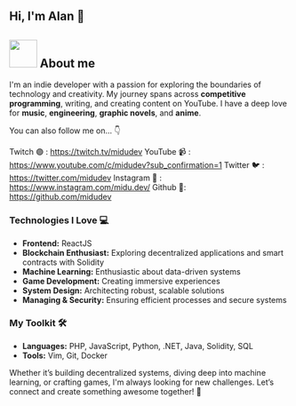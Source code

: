 ## Hi, I'm Alan 👋

## <picture><img src="https://github.com/alaRiveros/alanRiveros/blob/main/Images/about_me.gif?raw=true" width = 50px></picture> About me

I'm an indie developer with a passion for exploring the boundaries of technology and creativity. My journey spans across **competitive programming**, writing, and creating content on YouTube. I have a deep love for **music**, **engineering**, **graphic novels**, and **anime**.

You can also follow me on... 👇

Twitch 🟣 : https://twitch.tv/midudev
YouTube 📹 : https://www.youtube.com/c/midudev?sub_confirmation=1
Twitter 🐦 : https://twitter.com/midudev
Instagram 📸 : https://www.instagram.com/midu.dev/
Github 🐙: https://github.com/midudev

### Technologies I Love 💻

- **Frontend:** ReactJS
- **Blockchain Enthusiast:** Exploring decentralized applications and smart contracts with Solidity
- **Machine Learning:** Enthusiastic about data-driven systems
- **Game Development:** Creating immersive experiences
- **System Design:** Architecting robust, scalable solutions
- **Managing & Security:** Ensuring efficient processes and secure systems

### My Toolkit 🛠️

- **Languages:** PHP, JavaScript, Python, .NET, Java, Solidity, SQL
- **Tools:** Vim, Git, Docker

Whether it’s building decentralized systems, diving deep into machine learning, or crafting games, I'm always looking for new challenges. Let’s connect and create something awesome together! 🚀
